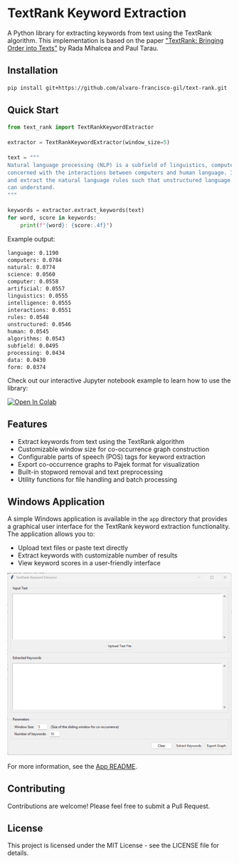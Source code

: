 # TextRank Keyword Extraction

A Python library for extracting keywords from text using the TextRank algorithm. This implementation is based on the paper ["TextRank: Bringing Order into Texts"](https://web.eecs.umich.edu/~mihalcea/papers/mihalcea.emnlp04.pdf) by Rada Mihalcea and Paul Tarau.

## Installation

```bash
pip install git+https://github.com/alvaro-francisco-gil/text-rank.git
```

## Quick Start

```python
from text_rank import TextRankKeywordExtractor

extractor = TextRankKeywordExtractor(window_size=5)

text = """
Natural language processing (NLP) is a subfield of linguistics, computer science, and artificial intelligence 
concerned with the interactions between computers and human language. It is used to apply algorithms to identify 
and extract the natural language rules such that unstructured language data is converted into a form that computers 
can understand.
"""

keywords = extractor.extract_keywords(text)
for word, score in keywords:
    print(f"{word}: {score:.4f}")
```

Example output:
```
language: 0.1190
computers: 0.0784
natural: 0.0774
science: 0.0560
computer: 0.0558
artificial: 0.0557
linguistics: 0.0555
intelligence: 0.0555
interactions: 0.0551
rules: 0.0548
unstructured: 0.0546
human: 0.0545
algorithms: 0.0543
subfield: 0.0495
processing: 0.0434
data: 0.0430
form: 0.0374
```
Check out our interactive Jupyter notebook example to learn how to use the library:

[![Open In Colab](https://colab.research.google.com/assets/colab-badge.svg)](https://colab.research.google.com/github/alvaro-francisco-gil/text-rank/blob/main/examples/using_text_rank.ipynb)

## Features

- Extract keywords from text using the TextRank algorithm
- Customizable window size for co-occurrence graph construction
- Configurable parts of speech (POS) tags for keyword extraction
- Export co-occurrence graphs to Pajek format for visualization
- Built-in stopword removal and text preprocessing
- Utility functions for file handling and batch processing

## Windows Application

A simple Windows application is available in the `app` directory that provides a graphical user interface for the TextRank keyword extraction functionality. The application allows you to:

- Upload text files or paste text directly
- Extract keywords with customizable number of results
- View keyword scores in a user-friendly interface

![TextRank Application Screenshot](app/text_rank_app.png)

For more information, see the [App README](app/README.md).

## Contributing

Contributions are welcome! Please feel free to submit a Pull Request.

## License

This project is licensed under the MIT License - see the LICENSE file for details.
